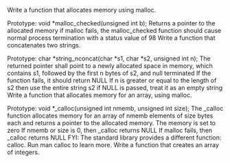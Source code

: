 Write a function that allocates memory using malloc.

Prototype: void *malloc_checked(unsigned int b);
Returns a pointer to the allocated memory
if malloc fails, the malloc_checked function should cause normal process termination with a status value of 98
Write a function that concatenates two strings.

Prototype: char *string_nconcat(char *s1, char *s2, unsigned int n);
The returned pointer shall point to a newly allocated space in memory, which contains s1, followed by the first n bytes of s2, and null terminated
If the function fails, it should return NULL
If n is greater or equal to the length of s2 then use the entire string s2
if NULL is passed, treat it as an empty string
Write a function that allocates memory for an array, using malloc.

Prototype: void *_calloc(unsigned int nmemb, unsigned int size);
The _calloc function allocates memory for an array of nmemb elements of size bytes each and returns a pointer to the allocated memory.
The memory is set to zero
If nmemb or size is 0, then _calloc returns NULL
If malloc fails, then _calloc returns NULL
FYI: The standard library provides a different function: calloc. Run man calloc to learn more.
Write a function that creates an array of integers.

